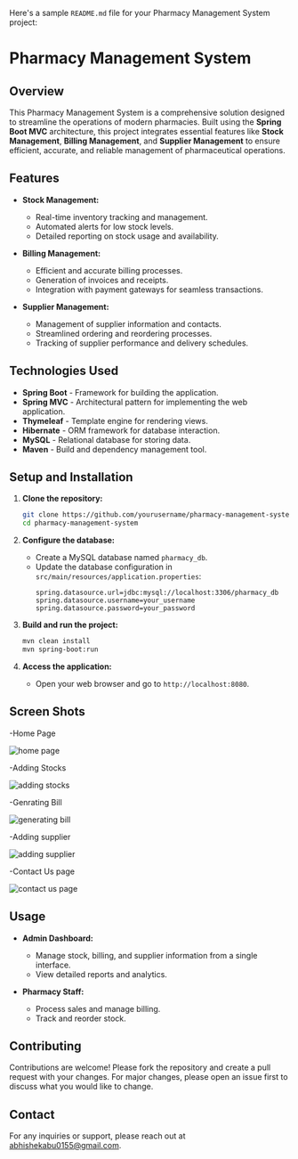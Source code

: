 Here's a sample `README.md` file for your Pharmacy Management System project:

# Pharmacy Management System

## Overview

This Pharmacy Management System is a comprehensive solution designed to streamline the operations of modern pharmacies. Built using the **Spring Boot MVC** architecture, this project integrates essential features like **Stock Management**, **Billing Management**, and **Supplier Management** to ensure efficient, accurate, and reliable management of pharmaceutical operations.

## Features

- **Stock Management:**
  - Real-time inventory tracking and management.
  - Automated alerts for low stock levels.
  - Detailed reporting on stock usage and availability.

- **Billing Management:**
  - Efficient and accurate billing processes.
  - Generation of invoices and receipts.
  - Integration with payment gateways for seamless transactions.

- **Supplier Management:**
  - Management of supplier information and contacts.
  - Streamlined ordering and reordering processes.
  - Tracking of supplier performance and delivery schedules.

## Technologies Used

- **Spring Boot** - Framework for building the application.
- **Spring MVC** - Architectural pattern for implementing the web application.
- **Thymeleaf** - Template engine for rendering views.
- **Hibernate** - ORM framework for database interaction.
- **MySQL** - Relational database for storing data.
- **Maven** - Build and dependency management tool.

## Setup and Installation

1. **Clone the repository:**
   ```bash
   git clone https://github.com/yourusername/pharmacy-management-system.git
   cd pharmacy-management-system
   ```

2. **Configure the database:**
   - Create a MySQL database named `pharmacy_db`.
   - Update the database configuration in `src/main/resources/application.properties`:
     ```properties
     spring.datasource.url=jdbc:mysql://localhost:3306/pharmacy_db
     spring.datasource.username=your_username
     spring.datasource.password=your_password
     ```

3. **Build and run the project:**
   ```bash
   mvn clean install
   mvn spring-boot:run
   ```

4. **Access the application:**
   - Open your web browser and go to `http://localhost:8080`.
  
## Screen Shots
-Home Page

![home page](https://github.com/user-attachments/assets/d3cdf63d-5d67-4c11-9f4e-7a0048aba886)

-Adding Stocks

![adding stocks](https://github.com/user-attachments/assets/5d42bba2-0eab-4cc0-91c0-5a87b0885784)

-Genrating Bill

![generating bill](https://github.com/user-attachments/assets/c5fb04ec-8646-4b87-8c43-f40657bc3c7b)

-Adding supplier

![adding supplier](https://github.com/user-attachments/assets/51efa929-35b5-4fbf-a24c-f5007bee95c6)

-Contact Us page

![contact us page](https://github.com/user-attachments/assets/beee714e-db69-40ac-89b4-8e6fa53b97f5)


## Usage

- **Admin Dashboard:**
  - Manage stock, billing, and supplier information from a single interface.
  - View detailed reports and analytics.

- **Pharmacy Staff:**
  - Process sales and manage billing.
  - Track and reorder stock.

## Contributing

Contributions are welcome! Please fork the repository and create a pull request with your changes. For major changes, please open an issue first to discuss what you would like to change.

## Contact

For any inquiries or support, please reach out at [abhishekabu0155@gmail.com](mailto:abhishekabu0155@gmail.com).
```

